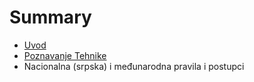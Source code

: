# Summary

* [Uvod](README.md)
* [Poznavanje Tehnike](chapter1.md)
* Nacionalna (srpska) i međunarodna pravila i postupci

